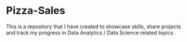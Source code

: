 # Pizza-Sales
This is a repository that I have created to showcase skills, share projects and track my progress in Data Analytics / Data Science related topics.
